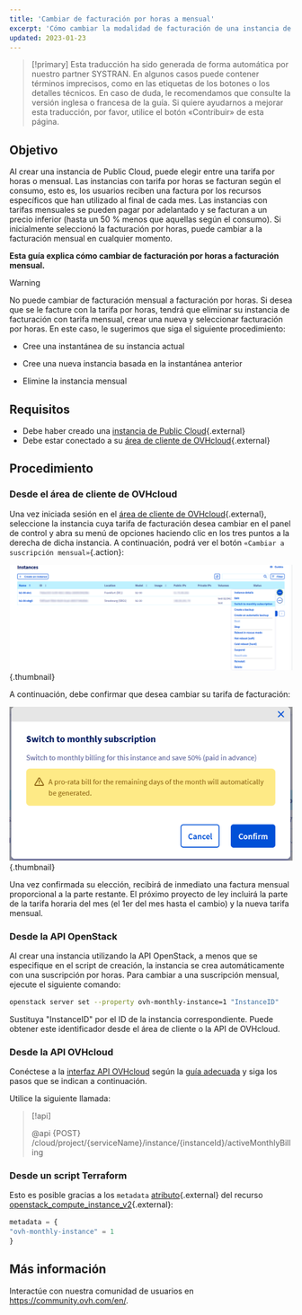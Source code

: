 ```yaml
---
title: 'Cambiar de facturación por horas a mensual'
excerpt: 'Cómo cambiar la modalidad de facturación de una instancia de Public Cloud'
updated: 2023-01-23
---
```


> [!primary]
> Esta traducción ha sido generada de forma automática por nuestro partner SYSTRAN. En algunos casos puede contener términos imprecisos, como en las etiquetas de los botones o los detalles técnicos. En caso de duda, le recomendamos que consulte la versión inglesa o francesa de la guía. Si quiere ayudarnos a mejorar esta traducción, por favor, utilice el botón «Contribuir» de esta página.
> 


## Objetivo

Al crear una instancia de Public Cloud, puede elegir entre una tarifa por horas o mensual. Las instancias con tarifa por horas se facturan según el consumo, esto es, los usuarios reciben una factura por los recursos específicos que han utilizado al final de cada mes. Las instancias con tarifas mensuales se pueden pagar por adelantado y se facturan a un precio inferior (hasta un 50 % menos que aquellas según el consumo). Si inicialmente seleccionó la facturación por horas, puede cambiar a la facturación mensual en cualquier momento.

**Esta guía explica cómo cambiar de facturación por horas a facturación mensual.**

> [!warning]
>
> No puede cambiar de facturación mensual a facturación por horas. Si desea que se le facture con la tarifa por horas, tendrá que eliminar su instancia de facturación con tarifa mensual, crear una nueva y seleccionar facturación por horas. En este caso, le sugerimos que siga el siguiente procedimiento:
>
>- Cree una instantánea de su instancia actual
>
>- Cree una nueva instancia basada en la instantánea anterior
>
>- Elimine la instancia mensual
>

## Requisitos

- Debe haber creado una [instancia de Public Cloud](https://www.ovhcloud.com/es/public-cloud/){.external}
- Debe estar conectado a su [área de cliente de OVHcloud](https://ca.ovh.com/auth/?action=gotomanager&from=https://www.ovh.com/world/&ovhSubsidiary=ws){.external}


## Procedimiento

### Desde el área de cliente de OVHcloud

Una vez iniciada sesión en el [área de cliente de OVHcloud](https://ca.ovh.com/auth/?action=gotomanager&from=https://www.ovh.com/world/&ovhSubsidiary=ws){.external}, seleccione la instancia cuya tarifa de facturación desea cambiar en el panel de control y abra su menú de opciones haciendo clic en los tres puntos a la derecha de dicha instancia. A continuación, podrá ver el botón `«Cambiar a suscripción mensual»`{.action}:

![Change billing calculation](images/switch_to_monthly_updated.png){.thumbnail}

A continuación, debe confirmar que desea cambiar su tarifa de facturación:

![Confirm billing calculation change](images/confirm_to_monthly_updated.png){.thumbnail}

Una vez confirmada su elección, recibirá de inmediato una factura mensual proporcional a la parte restante. El próximo proyecto de ley incluirá la parte de la tarifa horaria del mes (el 1er del mes hasta el cambio) y la nueva tarifa mensual.

### Desde la API OpenStack

Al crear una instancia utilizando la API OpenStack, a menos que se especifique en el script de creación, la instancia se crea automáticamente con una suscripción por horas. Para cambiar a una suscripción mensual, ejecute el siguiente comando:

```bash
openstack server set --property ovh-monthly-instance=1 "InstanceID"
```

Sustituya "InstanceID" por el ID de la instancia correspondiente. Puede obtener este identificador desde el área de cliente o la API de OVHcloud.

### Desde la API OVHcloud

Conéctese a la [interfaz API OVHcloud](https://ca.api.ovh.com/) según la [guía adecuada](/pages/manage_and_operate/api/first-steps) y siga los pasos que se indican a continuación.

Utilice la siguiente llamada:

> [!api]
>
> @api {POST} /cloud/project/{serviceName}/instance/{instanceId}/activeMonthlyBilling
>

### Desde un script Terraform

Esto es posible gracias a los `metadata` [atributo](https://registry.terraform.io/providers/terraform-provider-openstack/openstack/latest/docs/resources/compute_instance_v2#metadata){.external} del recurso [openstack_compute_instance_v2](https://registry.terraform.io/providers/terraform-provider-openstack/openstack/latest/docs/resources/compute_instance_v2){.external}:

```terraform
metadata = {
"ovh-monthly-instance" = 1
}
```

## Más información

Interactúe con nuestra comunidad de usuarios en <https://community.ovh.com/en/>.
